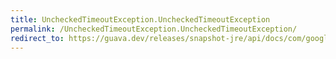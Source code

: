 ```yaml
---
title: UncheckedTimeoutException.UncheckedTimeoutException
permalink: /UncheckedTimeoutException.UncheckedTimeoutException/
redirect_to: https://guava.dev/releases/snapshot-jre/api/docs/com/google/common/util/concurrent/UncheckedTimeoutException.html#UncheckedTimeoutException--
---
```

